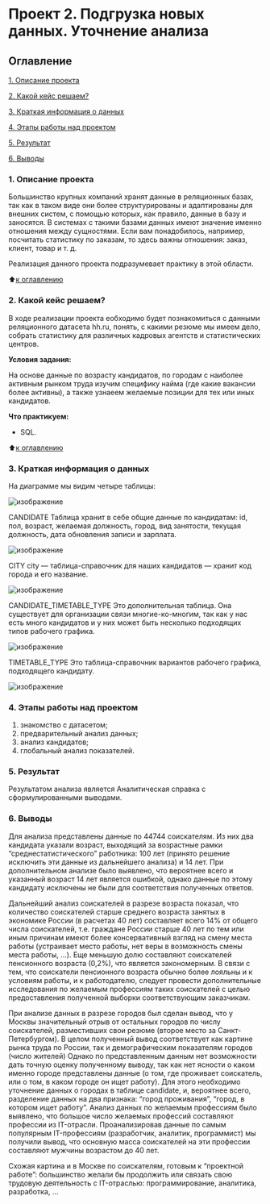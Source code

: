 # Проект 2. Подгрузка новых данных. Уточнение анализа 

## Оглавление
[1. Описание проекта](https://github.com/IShinkarev/sf_data_sience/tree/main/PROJECT-0_Угадай_число/README.md#Описание-проекта)

[2. Какой кейс решаем?](https://github.com/IShinkarev/sf_data_sience/tree/main/PROJECT-0_Угадай_число/README.md#Какой-кейс-решаем)

[3. Краткая информация о данных](https://github.com/IShinkarev/sf_data_sience/tree/main/PROJECT-0_Угадай_число/README.md#Краткая-информация-о-данных)

[4. Этапы работы над проектом](https://github.com/IShinkarev/sf_data_sience/tree/main/PROJECT-0_Угадай_число/README.md#Выводы)

[5. Результат](https://github.com/IShinkarev/sf_data_sience/tree/main/PROJECT-0_Угадай_число/README.md#Результат)

[6. Выводы](https://github.com/IShinkarev/sf_data_sience/tree/main/PROJECT-0_Угадай_число/README.md#Выводы)

### 1. Описание проекта
Большинство крупных компаний хранят данные в реляционных базах, так как в таком виде они более структурированы и адаптированы для внешних систем, с помощью которых, как правило, данные в базу и заносятся. В системах с такими базами данных имеют значение именно отношения между сущностями. Если вам понадобилось, например, посчитать статистику по заказам, то здесь важны отношения: заказ, клиент, товар и т. д.

Реализация данного проекта подразумевает практику в этой области.

:arrow_up:[к оглавлению](https://github.com/IShinkarev/sf_data_sience/tree/main/PROJECT-0_Угадай_число/README.md#Оглавление)

### 2. Какой кейс решаем?
В ходе реализации проекта еобходимо будет познакомиться с данными реляционного датасета hh.ru, понять, с какими резюме мы имеем дело, собрать статистику для различных кадровых агентств и статистических центров.

**Условия задания:**

На основе данные по возрасту кандидатов, по городам с наиболее активным рынком труда изучим специфику найма (где какие вакансии более активны), а также узнаеем желаемые позиции для тех или иных кандидатов.

**Что практикуем:**
- SQL.

:arrow_up:[к оглавлению](https://github.com/IShinkarev/sf_data_sience/tree/main/PROJECT-0_Угадай_число/README.md#Оглавление)

### 3. Краткая информация о данных

На диаграмме мы видим четыре таблицы:

![изображение](https://user-images.githubusercontent.com/96936125/179499408-0f4958ad-9e08-4a9d-9aeb-3c6c25263efe.png)
 
CANDIDATE
Таблица хранит в себе общие данные по кандидатам: id, пол, возраст, желаемая должность, город, вид занятости, текущая должность, дата обновления записи и зарплата.

![изображение](https://user-images.githubusercontent.com/96936125/179499462-0fd9ea3b-526c-4495-a939-5a4899c64ef0.png)

CITY
city — таблица-справочник для наших кандидатов — хранит код города и его название.

![изображение](https://user-images.githubusercontent.com/96936125/179499493-ca2fb2a1-6d8b-47bc-8eab-196fb24e4719.png)

CANDIDATE_TIMETABLE_TYPE
Это дополнительная таблица. Она существует для организации связи многие-ко-многим, так как у нас есть много кандидатов и у них может быть несколько подходящих типов рабочего графика.

![изображение](https://user-images.githubusercontent.com/96936125/179499528-e45999e7-2238-4e2a-a536-957c116e26fa.png)

TIMETABLE_TYPE
Это таблица-справочник вариантов рабочего графика, подходящего кандидату.
 
![изображение](https://user-images.githubusercontent.com/96936125/179499553-d6f8ec85-33e3-4ac4-a3fc-d3e2390d14a2.png)

### 4. Этапы работы над проектом

1. знакомство с датасетом;
2. предварительный анализ данных;
3. анализ кандидатов;
4. глобальный анализ показателей.

### 5. Результат

Результатом анализа является Аналитическая справка с сформулированными выводами.

### 6. Выводы

Для анализа представлены данные по 44744 соискателям. Из них два кандидата указали возраст, выходящий за возрастные рамки “среднестатистического” работника: 100 лет (принято решение исключить эти данные из дальнейшего анализа) и 14 лет.
При дополнительном анализе было выявлено, что вероятнее всего и указанный возраст 14 лет является ошибкой, однако данные по этому кандидату исключены не были для соответствия полученных ответов.

Дальнейший анализ соискателей в разрезе возраста показал, что количество соискателей старше среднего возраста занятых в экономике России (в расчетах 40 лет) составляет всего 14% от общего числа соискателей, т.е. граждане России старше 40 лет по тем или иным причинам имеют более консервативный взгляд на смену места работы (устраивает место работы, нет веры в возможность смены места работы, …).
Еще меньшую долю составляют соискателей пенсионного возраста (0,2%), что является закономерным. В связи с тем, что соискатели пенсионного возраста обычно более лояльны и к условиям работы, и к работодателю, следует провести дополнительные исследования по желаемым профессиям таких соискателей с целью предоставления полученной выборки соответствующим заказчикам.

При анализе данных в разрезе городов был сделан вывод, что у Москвы значительный отрыв от остальных городов по числу соискателей, разместивших свои резюме (второе место за Санкт-Петербургом). В целом полученный вывод соответствует как картине рынка труда по России, так и демографическим показателям городов (число жителей) Однако по представленным данным нет возможности дать точную оценку полученному выводу, так как нет ясности о каком именно городе представлены данные (о том, где проживает соискатель, или о том, в каком городе он ищет работу). Для этого необходимо уточнение данных о городах в таблице candidate, и, вероятнее всего, разделение данных на два признака: “город проживания”, “город, в котором ищет работу”.
Анализ данных по желаемым профессиям было выявлено, что большое число желаемых профессий составляют профессии из IT-отрасли. Проанализировав данные по самым популярным IT-профессиям (разработчик, аналитик, программист) мы получили вывод, что основную масса соискателей на эти профессии составляют мужчины возрастом до 40 лет. 

Схожая картина и в Москве по соискателям, готовым к “проектной работе”: большинство желали бы продолжить или связать свою трудовую деятельность с IT-отраслью: программирование, аналитика, разработка, … 
